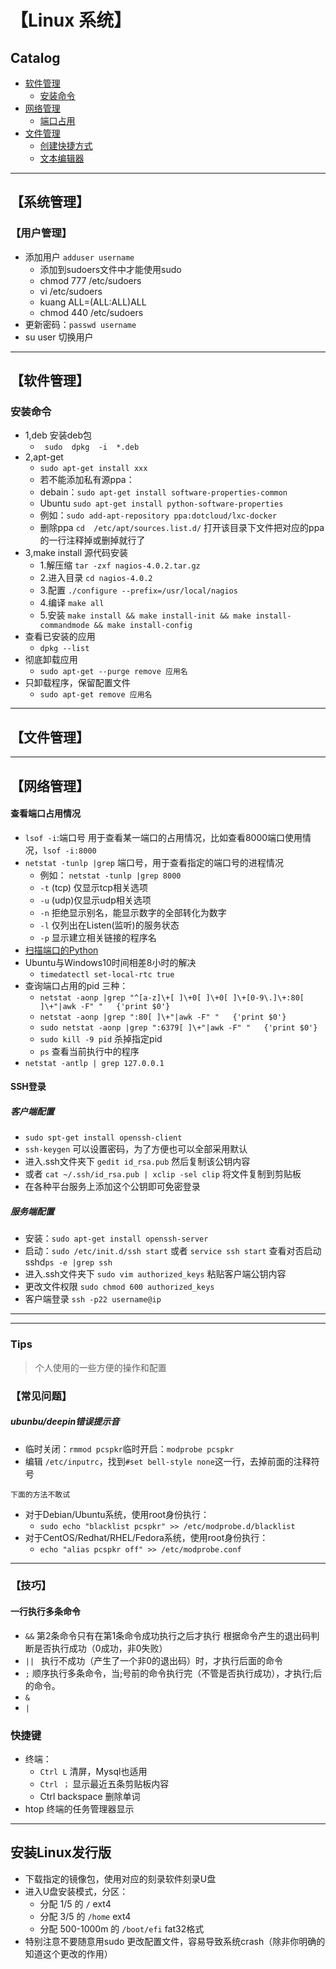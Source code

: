 # 【Linux 系统】
## Catalog
- [软件管理](#软件管理)
    - [安装命令](#安装命令)
- [网络管理](#网络管理)
    - [端口占用](#查看端口占用情况)
- [文件管理](#文件管理)
    - [创建快捷方式](#创建桌面快捷方式)
    - [文本编辑器](#文本编辑器)

*********************************
## 【系统管理】
### 【用户管理】
- 添加用户 `adduser username`
    - 添加到sudoers文件中才能使用sudo
    - chmod 777 /etc/sudoers
    - vi /etc/sudoers
    - kuang  ALL=(ALL:ALL)ALL
    - chmod 440 /etc/sudoers
- 更新密码：`passwd username`
- su user 切换用户
*********************************
## 【软件管理】
### 安装命令
- 1,deb 安装deb包
	- ` sudo  dpkg  -i  *.deb`
- 2,apt-get
	- `sudo apt-get install xxx`
	- 若不能添加私有源ppa：
	- debain：`sudo apt-get install software-properties-common`
	- Ubuntu `sudo apt-get install python-software-properties`
	- 例如：`sudo add-apt-repository ppa:dotcloud/lxc-docker `
	- 删除ppa `cd  /etc/apt/sources.list.d/` 打开该目录下文件把对应的ppa的一行注释掉或删掉就行了
- 3,make install 源代码安装
    - 1.解压缩 `tar -zxf nagios-4.0.2.tar.gz ` 
    - 2.进入目录 `cd nagios-4.0.2`
    - 3.配置 `./configure --prefix=/usr/local/nagios  ` 
    - 4.编译 `make all`
    - 5.安装 `make install && make install-init && make install-commandmode && make install-config`
- 查看已安装的应用
	- `dpkg --list`
- 彻底卸载应用
	- `sudo apt-get --purge remove 应用名`
- 只卸载程序，保留配置文件
	- `sudo apt-get remove 应用名`

**************************************
## 【文件管理】

**************************************

## 【网络管理】
#### 查看端口占用情况
- `lsof -i`:端口号 用于查看某一端口的占用情况，比如查看8000端口使用情况，`lsof -i:8000`
- `netstat -tunlp |grep` 端口号，用于查看指定的端口号的进程情况
    - 例如： `netstat -tunlp |grep 8000`
    - `-t` (tcp) 仅显示tcp相关选项
    - `-u` (udp)仅显示udp相关选项
    - `-n` 拒绝显示别名，能显示数字的全部转化为数字
    - `-l` 仅列出在Listen(监听)的服务状态
    - `-p` 显示建立相关链接的程序名
- [扫描端口的Python](https://github.com/Kuangcp/Notes/blob/master/Python/net/netstatus.py)
- Ubuntu与Windows10时间相差8小时的解决
    - `timedatectl set-local-rtc true `
- 查询端口占用的pid 三种：
    - `netstat -aonp |grep "^[a-z]\+[ ]\+0[ ]\+0[ ]\+[0-9\.]\+:80[ ]\+"|awk -F" "   {'print $0'}`
    - `netstat -aonp |grep ":80[ ]\+"|awk -F" "   {'print $0'}`
    - `sudo netstat -aonp |grep ":6379[ ]\+"|awk -F" "   {'print $0'}`
    - `sudo kill -9 pid` 杀掉指定pid
    - `ps` 查看当前执行中的程序
- `netstat -antlp | grep 127.0.0.1` 

#### SSH登录
##### 客户端配置
- `sudo spt-get install openssh-client`
- `ssh-keygen` 可以设置密码，为了方便也可以全部采用默认
- 进入.ssh文件夹下 `gedit id_rsa.pub` 然后复制该公钥内容
- 或者 `cat ~/.ssh/id_rsa.pub | xclip -sel clip` 将文件复制到剪贴板
- 在各种平台服务上添加这个公钥即可免密登录

##### 服务端配置
- 安装：`sudo apt-get install openssh-server`
- 启动：`sudo /etc/init.d/ssh start` 或者 `service ssh start` 查看对否启动sshd`ps -e |grep ssh`
- 进入.ssh文件夹下 `sudo vim authorized_keys` 粘贴客户端公钥内容
- 更改文件权限 `sudo chmod 600 authorized_keys`
- 客户端登录 `ssh -p22 username@ip`
*******************************************

******************************************************

### Tips
> 个人使用的一些方便的操作和配置
### 【常见问题】
##### ubunbu/deepin错误提示音
- 临时关闭：`rmmod pcspkr`临时开启：`modprobe pcspkr`
- 编辑 `/etc/inputrc`，找到`#set bell-style none`这一行，去掉前面的注释符号

`下面的方法不敢试`
- 对于Debian/Ubuntu系统，使用root身份执行：
    - `sudo echo "blacklist pcspkr" >> /etc/modprobe.d/blacklist`
- 对于CentOS/Redhat/RHEL/Fedora系统，使用root身份执行：
    - `echo "alias pcspkr off" >> /etc/modprobe.conf `

*****
### 【技巧】


#### 一行执行多条命令 
- ` && ` 第2条命令只有在第1条命令成功执行之后才执行 根据命令产生的退出码判断是否执行成功（0成功，非0失败）
-  `|| ` 执行不成功（产生了一个非0的退出码）时，才执行后面的命令
-  ` ; ` 顺序执行多条命令，当;号前的命令执行完（不管是否执行成功），才执行;后的命令。 
- `&`
- `|`


### 快捷键
- 终端：
    - `Ctrl L` 清屏，Mysql也适用
    - `Ctrl ；` 显示最近五条剪贴板内容
    - Ctrl backspace 删除单词
- htop 终端的任务管理器显示

*****************************************************

## 安装Linux发行版
- 下载指定的镜像包，使用对应的刻录软件刻录U盘
- 进入U盘安装模式，分区：
    - 分配 1/5 的 `/` ext4
    - 分配 3/5 的 `/home` ext4
    - 分配 500-1000m 的 `/boot/efi` fat32格式
- 特别注意不要随意用sudo 更改配置文件，容易导致系统crash（除非你明确的知道这个更改的作用）

